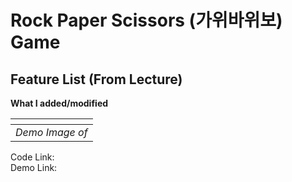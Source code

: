 # Rock Paper Scissors (가위바위보) Game

**Feature List (From Lecture)**
- 

**What I added/modified**

|![]()|
| :-------------------------------------------------------------------------------------------------------------------: |
|                                          _Demo Image of_                                           |

Code Link:  
Demo Link:
